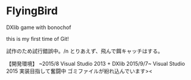 # FlyingBird
DXlib game with bonochof

this is my first time of Git!

試作のため試行錯誤中。/n
とりあえず、飛んで餌キャッチはする。

【開発環境】
~2015/8
Visual Studio 2013 + DXlib
2015/9/7~
Visual Studio 2015 実装目指して奮闘中
ゴミファイルが紛れ込んでいます><
